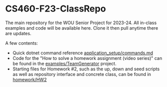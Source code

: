 # CS460-F23-ClassRepo
The main repository for the WOU Senior Project for 2023-24.  All in-class examples and code will be available here.  Clone it then pull anytime there are updates.

A few contents:
- Quick dotnet command reference [application_setup/commands.md](application_setup/commands.md)
- Code for the "How to solve a homework assignment (video series)" can be found in the [examples/TeamGenerator](examples/TeamGenerator) project.
- Starting files for Homework #2, such as the up, down and seed scripts as well as repository interface and concrete class, can be found in [homework/HW2](homework/HW2)